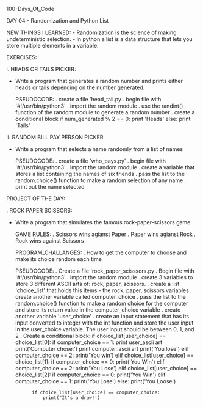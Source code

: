 100-Days_Of_Code

DAY 04 - Randomization and Python List


NEW THINGS I LEARNED:
	- Randomization is the science of making undeterministic selection.
	- In python a list is a data structure that lets you store multiple elements in a variable. 


EXERCISES:

i. HEADS OR TAILS PICKER:
- Write a program that generates a random number and prints either heads or tails depending on
  the number generated.


	PSEUDOCODE:
  		. create a file 'head_tail.py
		. begin file with '#!/usr/bin/python3'
		. import the random module
		. use the randint() function of the random module to generate a random number
		. create a conditional block
			if num_generated % 2 == 0:
				print 'Heads'
			else:
				print 'Tails'


ii. RANDOM BILL PAY PERSON PICKER
- Write a program that selects a name randomly from a list of names

	PSEUDOCODE:
		. create a file 'who_pays.py'
		. begin file with '#!/usr/bin/python3'
		. import the random module
		. create a variable that stores a list containing the names of six friends
		. pass the list to the random.choice() function to make a random selection of any name
		. print out the name selected


PROJECT OF THE DAY:

. ROCK PAPER SCISSORS:
- Write a program that simulates the famous rock-paper-scissors game.

	GAME RULES:
		. Scissors wins agianst Paper
		. Paper wins agianst Rock
		. Rock wins against Scissors

	PROGRAM_CHALLANGES:
		. How to get the computer to choose and make its choice random each time

	PSEUDOCODE:
		. Create a file 'rock_paper_scisssors.py
		. Begin file with '#!/usr/bin/python3'
		. import the random module
		. create 3 variables to store 3 different ASCII arts of: rock, paper, scissors.
		. create a list 'choice_list' that holds this items - the rock, paper, scissors variables
		. create another variable called computer_choice
		. pass the list to the random.choice() function to make a random choice for the computer
		  and store its return value in the computer_choice variable
		. create another variable 'user_choice'
		. create an input statement that has its input converted to integer with the int function
		  and store the user input in the user_choice variable. The user input should be between
		  0, 1, and 2
		. Create a conditional block:
			if choice_list[user_choice] == choice_list[0]:
				if computer_choice == 1:
					print user_ascii art
					print('Computer chose:')
					print computer_ascii art
					print('You lose')
				elif computer_choice == 2:
					print('You win')
			elif choice_list[user_choice] == choice_list[1]:
				if computer_choice == 0:
					print('You Win')
				elif computer_choice == 2:
					print('You Lose')
			elif choice_list[user_choice] == choice_list[2]:
				if computer_choice == 0:
					print('You Win')
				elif computer_choice == 1:
					print('You Lose')
			else:
				print('You Loose')

			if choice_list[user_choice] == computer_choice:
				print("It's a draw!')
